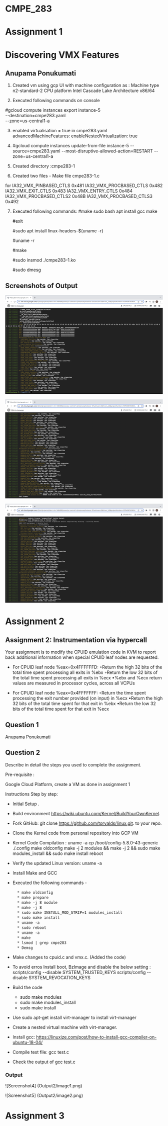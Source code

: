 # CMPE_283

# Assignment 1

# Discovering VMX Features

## Anupama Ponukumati

1. Created vm using gcp UI with machine configuration as :
Machine type n2-standard-2
CPU platform Intel Cascade Lake Architecture x86/64

2. Executed following commands on console

#gcloud compute instances export instance-5 \
--destination=cmpe283.yaml \
--zone=us-central1-a

3. enabled virtualisation = true in cmpe283.yaml
advancedMachineFeatures: enableNestedVirtualization: true


4. #gcloud compute instances update-from-file instance-5 --source=cmpe283.yaml --most-disruptive-allowed-action=RESTART --zone=us-central1-a


5. Created directory :cmpe283-1

6. Created two files - 
Make file
cmpe283-1.c

for IA32_VMX_PINBASED_CTLS 0x481 IA32_VMX_PROCBASED_CTLS 0x482 IA32_VMX_EXIT_CTLS 0x483 IA32_VMX_ENTRY_CTLS 0x484
IA32_VMX_PROCBASED_CTLS2 0x48B IA32_VMX_PROCBASED_CTLS3 0x492

7. Executed following commands:
#make sudo bash apt install gcc make

    #exit

    #sudo apt install linux-headers-$(uname -r)

    #uname -r

    #make

    #sudo insmod ./cmpe283-1.ko

    #sudo dmesg

## Screenshots of Output

![Screenshot 1](OutputImages/img1.png)

![Screenshot 2](OutputImages/img2.png)

![Screenshot 3](OutputImages/img3.png)




# Assignment 2

## Assignment 2: Instrumentation via hypercall

Your assignment is to modify the CPUID emulation code in KVM to report back additional information 
when special CPUID leaf nodes are requested.

* For CPUID leaf node %eax=0x4FFFFFFD:
◦Return the high 32 bits of the total time spent processing all exits in %ebx
◦Return the low 32 bits of the total time spent processing all exits in %ecx
▪%ebx and %ecx return values are measured in processor cycles, across all VCPUs


* For CPUID leaf node %eax=0x4FFFFFFF:
◦Return the time spent processing the exit number provided (on input) in %ecx
▪Return the high 32 bits of the total time spent for that exit in %ebx
▪Return the low 32 bits of the total time spent for that exit in %ecx

## Question 1

Anupama Ponukumati

## Question 2

Describe in detail the steps you used to complete the assignment.

Pre-requisite : 

Google Cloud Platform, create a VM as done in assignment 1

Instructions Step by step:

* Initial Setup .
* Build environment https://wiki.ubuntu.com/Kernel/BuildYourOwnKernel.
* Fork GitHub: git clone https://github.com/torvalds/linux.git. to your repo.
* Clone the Kernel code from personal repository into GCP VM 
* Kernel Code Compilation : 
uname -a 
cp /boot/config-5.8.0-43-generic ./.config make oldconfig make -j 2 modules && make -j 2 && sudo make modules_install && sudo make install reboot 
* Verify the updated Linux version: uname -a

* Install Make and GCC
* Executed the following commands - 

        * make oldconfig
        * make prepare
        * make -j 8 module
        * make -j 8
        * sudo make INSTALL_MOD_STRIP=1 modules_install
        * sudo make install
        * uname -a
        * sudo reboot
        * uname -a
        * make
        * lsmod | grep cmpe283
        * Demsg

* Make changes to cpuid.c and vmx.c. (Added the code)

* To avoid erros Install boot, BzImage and disable the below setting :
    scripts/config --disable SYSTEM_TRUSTED_KEYS
    scripts/config --disable SYSTEM_REVOCATION_KEYS
       
 * Build the code 
      * sudo make modules 
      * sudo make modules_install 
      * sudo make install 

* Use sudo apt-get install virt-manager to install virt-manager
* Create a nested virtual machine with virt-manager.
* Install gcc: https://linuxize.com/post/how-to-install-gcc-compiler-on-ubuntu-18-04/
* Compile test file: gcc test.c
* Check the output of gcc test.c

### Output

![Screenshot4] (Output2/image1.png)

![Screenshot5] (Output2/image2.png)









# Assignment 3





